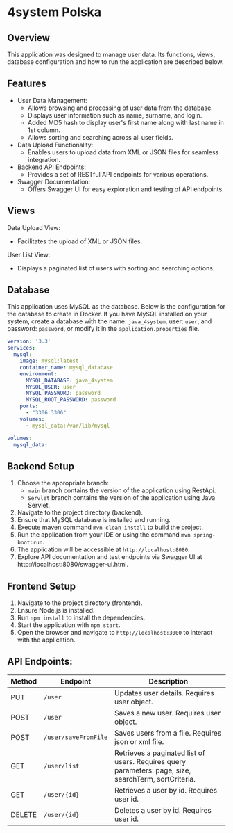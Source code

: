 # 4system Polska

## Overview

This application was designed to manage user data. Its functions, views, database configuration and how to run the application are described below.
## Features

- User Data Management:
   - Allows browsing and processing of user data from the database.
   - Displays user information such as name, surname, and login.
   - Added MD5 hash to display user's first name along with last name in 1st column.
   - Allows sorting and searching across all user fields.
- Data Upload Functionality:
   - Enables users to upload data from XML or JSON files for seamless integration.
- Backend API Endpoints:
   - Provides a set of RESTful API endpoints for various operations.
- Swagger Documentation:
   - Offers Swagger UI for easy exploration and testing of API endpoints.

## Views

Data Upload View:
    
- Facilitates the upload of XML or JSON files.

User List View:

- Displays a paginated list of users with sorting and searching options.

## Database
This application uses MySQL as the database. Below is the configuration for the database to create in Docker.
If you have MySQL installed on your system, create a database with the name: `java_4system`, user: `user`,
and password: `password`, or modify it in the `application.properties` file.

```yaml
version: '3.3'
services:
  mysql:
    image: mysql:latest
    container_name: mysql_database
    environment:
      MYSQL_DATABASE: java_4system
      MYSQL_USER: user
      MYSQL_PASSWORD: password
      MYSQL_ROOT_PASSWORD: password
    ports:
      - "3306:3306"
    volumes:
      - mysql_data:/var/lib/mysql

volumes:
  mysql_data:
```

## Backend Setup

1. Choose the appropriate branch:
   - `main` branch contains the version of the application using RestApi.
   - `Servlet` branch contains the version of the application using Java Servlet.
2. Navigate to the project directory (backend).
3. Ensure that MySQL database is installed and running.
4. Execute maven command `mvn clean install` to build the project.
5. Run the application from your IDE or using the command `mvn spring-boot:run`.
6. The application will be accessible at `http://localhost:8080`.
7. Explore API documentation and test endpoints via Swagger UI at http://localhost:8080/swagger-ui.html.

## Frontend Setup

1. Navigate to the project directory (frontend).
2. Ensure Node.js is installed.
3. Run `npm install` to install the dependencies.
4. Start the application with `npm start`.
5. Open the browser and navigate to `http://localhost:3000` to interact with the application.

## API Endpoints:

| Method | Endpoint                | Description                                       |
|--------|-------------------------|---------------------------------------------------|
| PUT    | `/user`                 | Updates user details. Requires user object.       |
| POST   | `/user`                 | Saves a new user. Requires user object.           |
| POST   | `/user/saveFromFile`    | Saves users from a file. Requires json or xml file. |
| GET    | `/user/list`            | Retrieves a paginated list of users. Requires query parameters: page, size, searchTerm, sortCriteria. |
| GET    | `/user/{id}`            | Retrieves a user by id. Requires user id.         |
| DELETE | `/user/{id}`            | Deletes a user by id. Requires user id.           |
